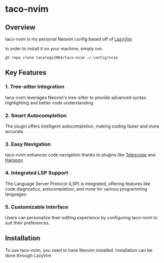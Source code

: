# taco-nvim

## Overview
taco-nvim is my personal Neovim config based off of [LazyVim](https://github.com/LazyVim/LazyVim)

In order to install it on your machine, simply run:

`gh repo clone tacolegs2004/taco-nvim ~/.config/nvim`

## Key Features

### 1. Tree-sitter Integration
taco-nvim leverages Neovim's tree-sitter to provide advanced syntax highlighting and better code understanding.

### 2. Smart Autocompletion
The plugin offers intelligent autocompletion, making coding faster and more accurate.

### 3. Easy Navigation
taco-nvim enhances code navigation thanks to plugins like [Telescope](https://github.com/nvim-telescope/telescope.nvim) and 
[Harpoon](https://github.com/ThePrimeagen/harpoon.)

### 4. Integrated LSP Support
The Language Server Protocol (LSP) is integrated, offering features like code diagnostics, autocompletion, and more for various programming languages.

### 5. Customizable Interface
Users can personalize their editing experience by configuring taco-nvim to suit their preferences.

## Installation
To use taco-nvim, you need to have Neovim installed. Installation can be done through LazyVim
